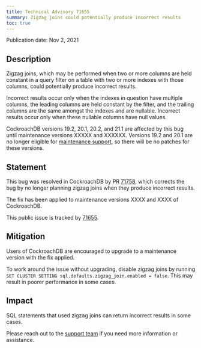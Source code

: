```yaml
---
title: Technical Advisory 71655
summary: Zigzag joins could potentially produce incorrect results
toc: true
---
```


Publication date: Nov 2, 2021

## Description

Zigzag joins, which may be performed when two or more columns are held constant in a query filter on a table with two or more indexes with those columns, could potentially produce incorrect results.

Incorrect results occur only when the indexes in question have multiple columns, the leading columns are held constant by the filter, and the trailing columns are the same amongst the indexes and are nullable. Incorrect results occur only when these nullable columns have null values.

CockroachDB versions 19.2, 20.1, 20.2, and 21.1 are affected by this bug until maintenance versions XXXXX and XXXXXX. Versions 19.2 and 20.1 are no longer eligible for [maintenance support](/releases/release-support-policy.html), so there will be no patches for these versions.

## Statement

This bug was resolved in CockroachDB by PR [71758](https://github.com/cockroachdb/cockroach/pull/71758), which corrects the bug by no longer planning zigzag joins when they produce incorrect results.

The fix has been applied to maintenance versions XXXX and XXXX of CockroachDB.

This public issue is tracked by [71655](https://github.com/cockroachdb/cockroach/pull/71758).

## Mitigation

Users of CockroachDB are encouraged to upgrade to a maintenance version with the fix applied.

To work around the issue without upgrading, disable zigzag joins by running `SET CLUSTER SETTING sql.defaults.zigzag_join.enabled = false`. This may result in poorer performance in some cases.

## Impact

SQL statements that used zigzag joins can return incorrect results in some cases.

Please reach out to the [support team](https://support.cockroachlabs.com/) if you need more information or assistance.
